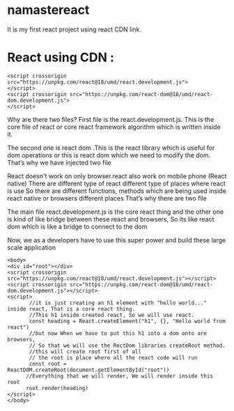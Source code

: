 # namastereact
It is my first react project using react CDN link.
# React using CDN :
```
<script crossorigin src="https://unpkg.com/react@18/umd/react.development.js">
</script>
<script crossorigin src="https://unpkg.com/react-dom@18/umd/react-dom.development.js">
</script>
```
Why are there two files?
First file is the react.development.js. This is the core file of react or core react framework algorithm which is written inside it.

The second one is react dom .This is the react library which is useful for dom operations or this is react dom which we need to modify the dom.
That’s why we have injected two file

React doesn't work on only browser.react also work on mobile phone (React native)
There are different type of react different type of places where  react is use
So there are different functions, methods which are being used inside react native or browsers different places That’s why there are two file

The main file react.development.js is the core react thing and the other one is kind of like bridge between these react and browsers, So its like react dom which is like a bridge to connect to the dom

Now, we as a developers have to use this super power and build these large scale application
```
<body>
<div id="root"></div>
<script crossorigin src="https://unpkg.com/react@18/umd/react.development.js"></script>
<script crossorigin src="https://unpkg.com/react-dom@18/umd/react-dom.development.js"></script>
<script>
       //it is just creating an h1 element with "hello world..." inside react, That is a core react thing.
       //This h1 inside created react, So we will use react.
       const heading = React.createElement("h1", {}, "Hello world from react")
       //but now When we have to put this h1 into a dom onto are browsers,
       // So that we will use the RectDom libraries createRoot method.
       //this will create root first of all
       // the root is place where all the react code will run
       const root = ReactDOM.createRoot(document.getElementById("root"))
      //Everything that we will render, We will render inside this root
      root.render(heading)
</script>
</body>
```
